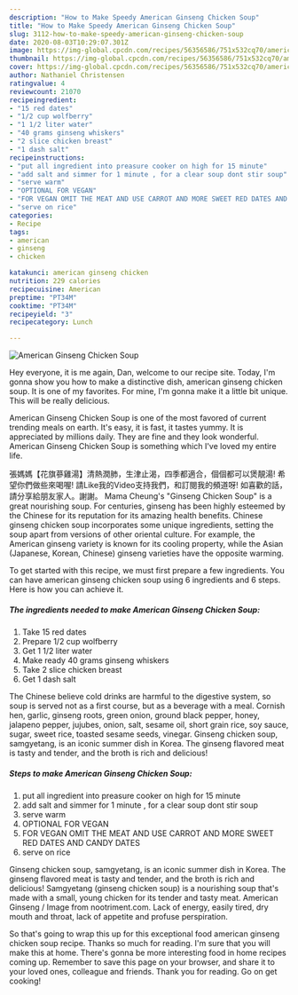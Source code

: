 ```yaml
---
description: "How to Make Speedy American Ginseng Chicken Soup"
title: "How to Make Speedy American Ginseng Chicken Soup"
slug: 3112-how-to-make-speedy-american-ginseng-chicken-soup
date: 2020-08-03T10:29:07.301Z
image: https://img-global.cpcdn.com/recipes/56356586/751x532cq70/american-ginseng-chicken-soup-recipe-main-photo.jpg
thumbnail: https://img-global.cpcdn.com/recipes/56356586/751x532cq70/american-ginseng-chicken-soup-recipe-main-photo.jpg
cover: https://img-global.cpcdn.com/recipes/56356586/751x532cq70/american-ginseng-chicken-soup-recipe-main-photo.jpg
author: Nathaniel Christensen
ratingvalue: 4
reviewcount: 21070
recipeingredient:
- "15 red dates"
- "1/2 cup wolfberry"
- "1 1/2 liter water"
- "40 grams ginseng whiskers"
- "2 slice chicken breast"
- "1 dash salt"
recipeinstructions:
- "put all ingredient into preasure cooker on high for 15 minute"
- "add salt and simmer for 1 minute , for a clear soup dont stir soup"
- "serve warm"
- "OPTIONAL FOR VEGAN"
- "FOR VEGAN OMIT THE MEAT AND USE CARROT AND MORE SWEET RED DATES AND CANDY DATES"
- "serve on rice"
categories:
- Recipe
tags:
- american
- ginseng
- chicken

katakunci: american ginseng chicken 
nutrition: 229 calories
recipecuisine: American
preptime: "PT34M"
cooktime: "PT34M"
recipeyield: "3"
recipecategory: Lunch

---
```



![American Ginseng Chicken Soup](https://img-global.cpcdn.com/recipes/56356586/751x532cq70/american-ginseng-chicken-soup-recipe-main-photo.jpg)

Hey everyone, it is me again, Dan, welcome to our recipe site. Today, I'm gonna show you how to make a distinctive dish, american ginseng chicken soup. It is one of my favorites. For mine, I'm gonna make it a little bit unique. This will be really delicious.

American Ginseng Chicken Soup is one of the most favored of current trending meals on earth. It's easy, it is fast, it tastes yummy. It is appreciated by millions daily. They are fine and they look wonderful. American Ginseng Chicken Soup is something which I've loved my entire life.

張媽媽【花旗蔘雞湯】清熱潤肺，生津止渴，四季都適合，個個都可以煲靚湯! 希望你們做些來喝喔! 請Like我的Video支持我們，和訂閱我的頻道呀! 如喜歡的話，請分享給朋友家人。謝謝。 Mama Cheung&#39;s &#34;Ginseng Chicken Soup&#34; is a great nourishing soup. For centuries, ginseng has been highly esteemed by the Chinese for its reputation for its amazing health benefits. Chinese ginseng chicken soup incorporates some unique ingredients, setting the soup apart from versions of other oriental culture. For example, the American ginseng variety is known for its cooling property, while the Asian (Japanese, Korean, Chinese) ginseng varieties have the opposite warming.


To get started with this recipe, we must first prepare a few ingredients. You can have american ginseng chicken soup using 6 ingredients and 6 steps. Here is how you can achieve it.

<!--inarticleads1-->

##### The ingredients needed to make American Ginseng Chicken Soup:

1. Take 15 red dates
1. Prepare 1/2 cup wolfberry
1. Get 1 1/2 liter water
1. Make ready 40 grams ginseng whiskers
1. Take 2 slice chicken breast
1. Get 1 dash salt


The Chinese believe cold drinks are harmful to the digestive system, so soup is served not as a first course, but as a beverage with a meal. Cornish hen, garlic, ginseng roots, green onion, ground black pepper, honey, jalapeno pepper, jujubes, onion, salt, sesame oil, short grain rice, soy sauce, sugar, sweet rice, toasted sesame seeds, vinegar. Ginseng chicken soup, samgyetang, is an iconic summer dish in Korea. The ginseng flavored meat is tasty and tender, and the broth is rich and delicious! 

<!--inarticleads2-->

##### Steps to make American Ginseng Chicken Soup:

1. put all ingredient into preasure cooker on high for 15 minute
1. add salt and simmer for 1 minute , for a clear soup dont stir soup
1. serve warm
1. OPTIONAL FOR VEGAN
1. FOR VEGAN OMIT THE MEAT AND USE CARROT AND MORE SWEET RED DATES AND CANDY DATES
1. serve on rice


Ginseng chicken soup, samgyetang, is an iconic summer dish in Korea. The ginseng flavored meat is tasty and tender, and the broth is rich and delicious! Samgyetang (ginseng chicken soup) is a nourishing soup that&#39;s made with a small, young chicken for its tender and tasty meat. American Ginseng / Image from nootriment.com. Lack of energy, easily tired, dry mouth and throat, lack of appetite and profuse perspiration. 

So that's going to wrap this up for this exceptional food american ginseng chicken soup recipe. Thanks so much for reading. I'm sure that you will make this at home. There's gonna be more interesting food in home recipes coming up. Remember to save this page on your browser, and share it to your loved ones, colleague and friends. Thank you for reading. Go on get cooking!
